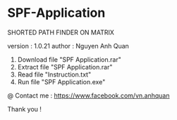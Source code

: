 # SPF-Application
SHORTED PATH FINDER ON MATRIX  

version : 1.0.21 
author : Nguyen Anh Quan


1. Download file "SPF Application.rar"
2. Extract file "SPF Application.rar"
3. Read file "Instruction.txt"
4. Run file "SPF Application.exe" 

@ Contact me : https://www.facebook.com/vn.anhquan

Thank you !



